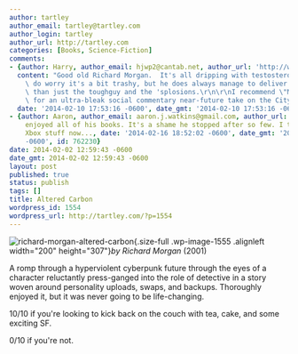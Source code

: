 ```yaml
---
author: tartley
author_email: tartley@tartley.com
author_login: tartley
author_url: http://tartley.com
categories: [Books, Science-Fiction]
comments:
- {author: Harry, author_email: hjwp2@cantab.net, author_url: 'http://www.obeythetestinggoat.com',
  content: "Good old Richard Morgan.  It's all dripping with testosterone, so you\
    \ do worry it's a bit trashy, but he does always manage to deliver slightly more\
    \ than just the toughguy and the 'splosions.\r\n\r\nI recommend \"Market Forces\"\
    \ for an ultra-bleak social commentary near-future take on the City of London...",
  date: '2014-02-10 17:53:16 -0600', date_gmt: '2014-02-10 17:53:16 -0600', id: 749773}
- {author: Aaron, author_email: aaron.j.watkins@gmail.com, author_url: '', content: I
    enjoyed all of his books. It's a shame he stopped after so few. I think he's doing
    Xbox stuff now..., date: '2014-02-16 18:52:02 -0600', date_gmt: '2014-02-16 18:52:02
    -0600', id: 762230}
date: 2014-02-02 12:59:43 -0600
date_gmt: 2014-02-02 12:59:43 -0600
layout: post
published: true
status: publish
tags: []
title: Altered Carbon
wordpress_id: 1554
wordpress_url: http://tartley.com/?p=1554
---
```


![richard-morgan-altered-carbon](http://tartley.com/wp-content/uploads/2014/02/richard-morgan-altered-carbon.jpg){.size-full
.wp-image-1555 .alignleft width="200" height="307"}*by Richard Morgan*
(2001)

A romp through a hyperviolent cyberpunk future through the eyes of a
character reluctantly press-ganged into the role of detective in a story
woven around personality uploads, swaps, and backups. Thoroughly enjoyed
it, but it was never going to be life-changing.

10/10 if you're looking to kick back on the couch with tea, cake, and
some exciting SF.

0/10 if you're not.
